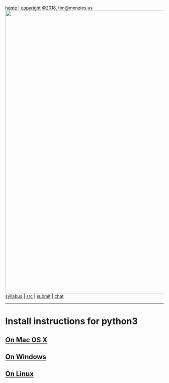[home](http://tiny.cc/plm18) |
[copyright](https://github.com/txt/plm18/blob/master/LICENSE.md) &copy;2018, tim&commat;menzies.us
<br>
[<img width=900 src="https://raw.githubusercontent.com/txt/plm18/master/img/banner.png">](http://tiny.cc/plm18)<br>
[syllabus](https://github.com/txt/plm18/blob/master/doc/syllabus.md) |
[src](https://github.com/txt/plm18/tree/master/src) |
[submit](http://tiny.cc/plm18give) |
[chat](https://plm18.slack.com/)


______



# Install instructions for python3

## [On Mac OS X](https://github.com/kennethreitz/python-guide/blob/master/docs/starting/install3/osx.rst)

## [On Windows](https://github.com/kennethreitz/python-guide/blob/master/docs/starting/install3/win.rst)

## [On Linux](https://github.com/kennethreitz/python-guide/blob/master/docs/starting/install3/linux.rst)
